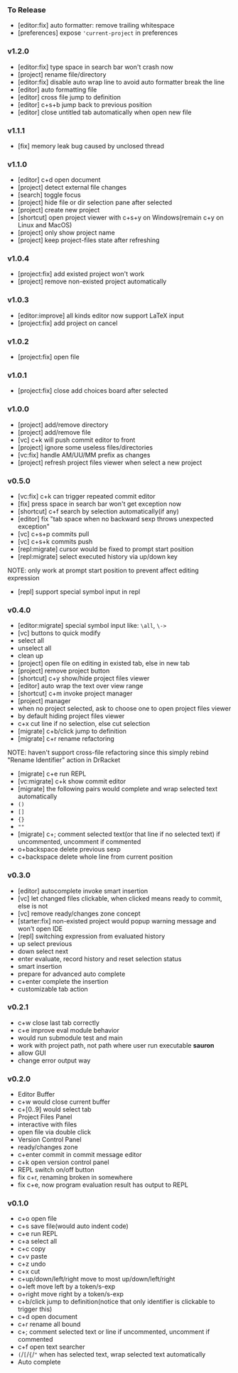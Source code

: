 ### To Release

- [editor:fix] auto formatter: remove trailing whitespace
- [preferences] expose `'current-project` in preferences

### v1.2.0

- [editor:fix] type space in search bar won't crash now
- [project] rename file/directory
- [editor:fix] disable auto wrap line to avoid auto formatter break the line
- [editor] auto formatting file
- [editor] cross file jump to definition
- [editor] c+s+b jump back to previous position
- [editor] close untitled tab automatically when open new file

### v1.1.1

- [fix] memory leak bug caused by unclosed thread

### v1.1.0

- [editor] c+d open document
- [project] detect external file changes
- [search] toggle focus
- [project] hide file or dir selection pane after selected
- [project] create new project
- [shortcut] open project viewer with c+s+y on Windows(remain c+y on Linux and MacOS)
- [project] only show project name
- [project] keep project-files state after refreshing

### v1.0.4

- [project:fix] add existed project won't work
- [project] remove non-existed project automatically

### v1.0.3

- [editor:improve] all kinds editor now support LaTeX input
- [project:fix] add project on cancel

### v1.0.2

- [project:fix] open file

### v1.0.1

- [project:fix] close add choices board after selected

### v1.0.0

- [project] add/remove directory
- [project] add/remove file
- [vc] c+k will push commit editor to front
- [project] ignore some useless files/directories
- [vc:fix] handle AM/UU/MM prefix as changes
- [project] refresh project files viewer when select a new project

### v0.5.0

- [vc:fix] c+k can trigger repeated commit editor
- [fix] press space in search bar won't get exception now
- [shortcut] c+f search by selection automatically(if any)
- [editor] fix "tab space when no backward sexp throws unexpected exception"
- [vc] c+s+p commits pull
- [vc] c+s+k commits push
- [repl:migrate] cursor would be fixed to prompt start position
- [repl:migrate] select executed history via up/down key

NOTE: only work at prompt start position to prevent affect editing expression

- [repl] support special symbol input in repl

### v0.4.0

- [editor:migrate] special symbol input like: `\all`, `\->`
- [vc] buttons to quick modify
- select all
- unselect all
- clean up
- [project] open file on editing in existed tab, else in new tab
- [project] remove project button
- [shortcut] c+y show/hide project files viewer
- [editor] auto wrap the text over view range
- [shortcut] c+m invoke project manager
- [project] manager
- when no project selected, ask to choose one to open project files viewer
- by default hiding project files viewer
- c+x cut line if no selection, else cut selection
- [migrate] c+b/click jump to definition
- [migrate] c+r rename refactoring

NOTE: haven't support cross-file refactoring since this simply rebind "Rename Identifier" action in DrRacket

- [migrate] c+e run REPL
- [vc:migrate] c+k show commit editor
- [migrate] the following pairs would complete and wrap selected text automatically
- `()`
- `[]`
- `{}`
- `""`
- [migrate] c+; comment selected text(or that line if no selected text) if uncommented, uncomment if commented
- o+backspace delete previous sexp
- c+backspace delete whole line from current position

### v0.3.0

- [editor] autocomplete invoke smart insertion
- [vc] let changed files clickable, when clicked means ready to commit, else is not
- [vc] remove ready/changes zone concept
- [starter:fix] non-existed project would popup warning message and won't open IDE
- [repl] switching expression from evaluated history
- up select previous
- down select next
- enter evaluate, record history and reset selection status
- smart insertion
- prepare for advanced auto complete
- c+enter complete the insertion
- customizable tab action

### v0.2.1

- c+w close last tab correctly
- c+e improve eval module behavior
- would run submodule test and main
- work with project path, not path where user run executable **sauron**
- allow GUI
- change error output way

### v0.2.0

- Editor Buffer
- c+w would close current buffer
- c+[0..9] would select tab
- Project Files Panel
- interactive with files
- open file via double click
- Version Control Panel
- ready/changes zone
- c+enter commit in commit message editor
- c+k open version control panel
- REPL switch on/off button
- fix c+r, renaming broken in somewhere
- fix c+e, now program evaluation result has output to REPL

### v0.1.0

- c+o open file
- c+s save file(would auto indent code)
- c+e run REPL
- c+a select all
- c+c copy
- c+v paste
- c+z undo
- c+x cut
- c+up/down/left/right move to most up/down/left/right
- o+left move left by a token/s-exp
- o+right move right by a token/s-exp
- c+b/click jump to definition(notice that only identifier is clickable to trigger this)
- c+d open document
- c+r rename all bound
- c+; comment selected text or line if uncommented, uncomment if commented
- c+f open text searcher
- `(`/`[`/`{`/`"` when has selected text, wrap selected text automatically
- Auto complete
